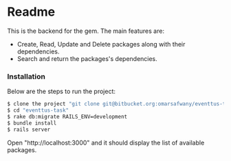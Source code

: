 # Readme

This is the backend for the gem. The main features are:

  - Create, Read, Update and Delete packages along with their dependencies.
  - Search and return the packages's dependencies.


### Installation

Below are the steps to run the project:

```sh
$ clone the project "git clone git@bitbucket.org:omarsafwany/eventtus-task.git"
$ cd "eventtus-task"
$ rake db:migrate RAILS_ENV=development
$ bundle install
$ rails server
```

Open "http://localhost:3000" and it should display the list of available packages.


